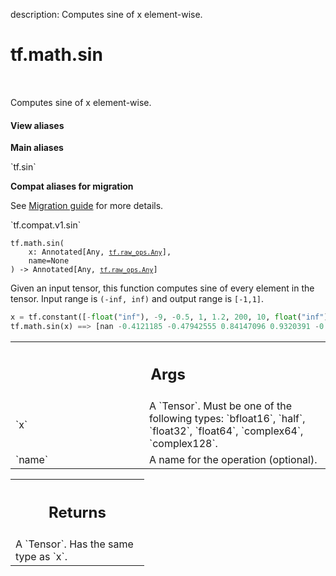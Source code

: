 description: Computes sine of x element-wise.

<div itemscope itemtype="http://developers.google.com/ReferenceObject">
<meta itemprop="name" content="tf.math.sin" />
<meta itemprop="path" content="Stable" />
</div>

# tf.math.sin

<!-- Insert buttons and diff -->

<table class="tfo-notebook-buttons tfo-api nocontent" align="left">

</table>



Computes sine of x element-wise.


<section class="expandable">
  <h4 class="showalways">View aliases</h4>
  <p>
<b>Main aliases</b>
<p>`tf.sin`</p>

<b>Compat aliases for migration</b>
<p>See
<a href="https://www.tensorflow.org/guide/migrate">Migration guide</a> for
more details.</p>
<p>`tf.compat.v1.sin`</p>
</p>
</section>

<pre class="devsite-click-to-copy prettyprint lang-py tfo-signature-link">
<code>tf.math.sin(
    x: Annotated[Any, <a href="../../tf/raw_ops/Any.md"><code>tf.raw_ops.Any</code></a>],
    name=None
) -> Annotated[Any, <a href="../../tf/raw_ops/Any.md"><code>tf.raw_ops.Any</code></a>]
</code></pre>



<!-- Placeholder for "Used in" -->

  Given an input tensor, this function computes sine of every
  element in the tensor. Input range is `(-inf, inf)` and
  output range is `[-1,1]`.

  ```python
  x = tf.constant([-float("inf"), -9, -0.5, 1, 1.2, 200, 10, float("inf")])
  tf.math.sin(x) ==> [nan -0.4121185 -0.47942555 0.84147096 0.9320391 -0.87329733 -0.54402107 nan]
  ```

<!-- Tabular view -->
 <table class="responsive fixed orange">
<colgroup><col width="214px"><col></colgroup>
<tr><th colspan="2"><h2 class="add-link">Args</h2></th></tr>

<tr>
<td>
`x`<a id="x"></a>
</td>
<td>
A `Tensor`. Must be one of the following types: `bfloat16`, `half`, `float32`, `float64`, `complex64`, `complex128`.
</td>
</tr><tr>
<td>
`name`<a id="name"></a>
</td>
<td>
A name for the operation (optional).
</td>
</tr>
</table>



<!-- Tabular view -->
 <table class="responsive fixed orange">
<colgroup><col width="214px"><col></colgroup>
<tr><th colspan="2"><h2 class="add-link">Returns</h2></th></tr>
<tr class="alt">
<td colspan="2">
A `Tensor`. Has the same type as `x`.
</td>
</tr>

</table>


